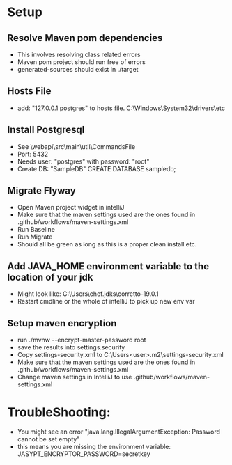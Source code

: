 # Setup

## Resolve Maven pom dependencies
- This involves resolving class related errors
- Maven pom project should run free of errors
- generated-sources should exist in ./target

## Hosts File

- add: "127.0.0.1 postgres" to hosts file. C:\Windows\System32\drivers\etc

## Install Postgresql

- See \webapi\src\main\util\CommandsFile
- Port: 5432
- Needs user: "postgres" with password: "root"
- Create DB: "SampleDB" CREATE DATABASE sampledb;


## Migrate Flyway

- Open Maven project widget in intelliJ
- Make sure that the maven settings used are the ones found in .github/workflows/maven-settings.xml
- Run Baseline
- Run Migrate
- Should all be green as long as this is a proper clean install etc.

## Add JAVA_HOME environment variable to the location of your jdk
- Might look like: C:\Users\chef\.jdks\corretto-19.0.1
- Restart cmdline or the whole of intelliJ to pick up new env var

## Setup maven encryption
- run ./mvnw  --encrypt-master-password root
- save the results into settings.security
- Copy settings-security.xml to C:\Users\<user>\.m2\settings-security.xml
- Make sure that the maven settings used are the ones found in .github/workflows/maven-settings.xml
- Change maven settings in IntelliJ to use .github/workflows/maven-settings.xml



# TroubleShooting:
- You might see an error "java.lang.IllegalArgumentException: Password cannot be set empty"
- this means you are missing the environment variable: JASYPT_ENCRYPTOR_PASSWORD=secretkey